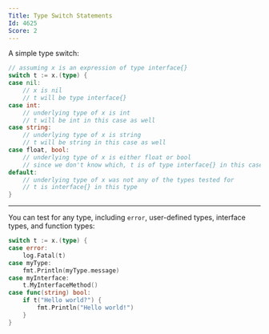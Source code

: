```yaml
---
Title: Type Switch Statements
Id: 4625
Score: 2
---
```

A simple type switch:

```go
// assuming x is an expression of type interface{}
switch t := x.(type) {
case nil:
    // x is nil
    // t will be type interface{}
case int:
    // underlying type of x is int
    // t will be int in this case as well
case string:
    // underlying type of x is string
    // t will be string in this case as well
case float, bool:
    // underlying type of x is either float or bool
    // since we don't know which, t is of type interface{} in this case
default:
    // underlying type of x was not any of the types tested for
    // t is interface{} in this type
}
```

----------

You can test for any type, including `error`, user-defined types, interface types, and function types:

```go
switch t := x.(type) {
case error:
    log.Fatal(t)
case myType:
    fmt.Println(myType.message)
case myInterface:
    t.MyInterfaceMethod()
case func(string) bool:
    if t("Hello world?") {
        fmt.Println("Hello world!")
    }
}
```

